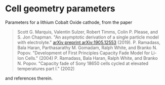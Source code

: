 # Cell geometry parameters

Parameters for a lithium Cobalt Oxide cathode, from the paper

> Scott G. Marquis, Valentin Sulzer, Robert Timms, Colin P. Please, and S. Jon Chapman. "An asymptotic derivation of a single particle model with electrolyte." [arXiv preprint arXiv:1905.12553](https://arxiv.org/abs/1905.12553) (2019).
> P. Ramadass, Bala Haran, Parthasarathy M. Gomadam, Ralph White, and Branko N. Popov.
"Development of First Principles Capacity Fade Model for Li-Ion Cells." (2004)
> P. Ramadass, Bala Haran, Ralph White, and Branko N. Popov.
"Capacity fade of Sony 18650 cells cycled at elevated temperatures part I." (2002)

and references therein.
